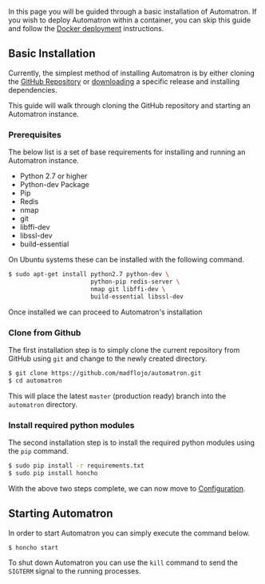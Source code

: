 In this page you will be guided through a basic installation of Automatron. If you wish to deploy Automatron within a container, you can skip this guide and follow the [Docker deployment](docker.md) instructions.

## Basic Installation

Currently, the simplest method of installing Automatron is by either cloning the [GitHub Repository](https://github.com/madflojo/automatron/) or [downloading](https://github.com/madflojo/automatron/releases) a specific release and installing dependencies.

This guide will walk through cloning the GitHub repository and starting an Automatron instance.

### Prerequisites

The below list is a set of base requirements for installing and running an Automatron instance.

  * Python 2.7 or higher
  * Python-dev Package
  * Pip
  * Redis
  * nmap
  * git
  * libffi-dev
  * libssl-dev
  * build-essential

On Ubuntu systems these can be installed with the following command.

```sh
$ sudo apt-get install python2.7 python-dev \
                       python-pip redis-server \
                       nmap git libffi-dev \
                       build-essential libssl-dev
```

Once installed we can proceed to Automatron's installation

### Clone from Github

The first installation step is to simply clone the current repository from GitHub using `git` and change to the newly created directory.

```sh
$ git clone https://github.com/madflojo/automatron.git
$ cd automatron
```

This will place the latest `master` (production ready) branch into the `automatron` directory.

### Install required python modules

The second installation step is to install the required python modules using the `pip` command.

```sh
$ sudo pip install -r requirements.txt
$ sudo pip install honcho
```

With the above two steps complete, we can now move to [Configuration](/configure.md).

## Starting Automatron

In order to start Automatron you can simply execute the command below.

```sh
$ honcho start
```

To shut down Automatron you can use the `kill` command to send the `SIGTERM` signal to the running processes.
